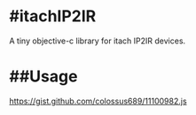 #itachIP2IR
===========

A tiny objective-c library for itach IP2IR devices.

##Usage
=======

<https://gist.github.com/colossus689/11100982.js>


